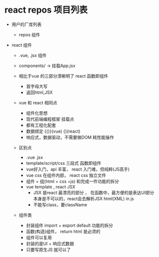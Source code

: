 # react repos 项目列表

- 用户的厂库列表
  - repos 组件

- react 组件
  - .vue, .jsx 组件
  - components/  -> 挂载App.jsx
  - 相比于vue 的三部分清晰明了 react 函数即组件
    - 首字母大写
    - 返回html,JSX

  - vue 和 react 相同点
    - 组件化思想
    - 现代前端编程框架 挂载点
    - 都有工程化配套
    - 数据绑定 {{}}(vue) {}(react)
    - 响应式，数据驱动，不需要做DOM 耗性能操作

  - 区别点
    - .vue .jsx
    - template/script/css 三段式    函数即组件
    - vue好入门，api 丰富，    react 入门难，但纯粹(JS高手)
    - vue css 在组件内部， react css 独立文件
    - 组件 = 组(html + css +js) 和完成一件功能的拆分
    - vue template , react JSX
      - JSX 是react 最漂亮的部分 ， 在函数中，最方便的是表达UI部分
        本身是不可以的，react会去解析JSX  html(XML) in js
      - 不能写class，要className

  - 组件类
    - 封装组件  import + export default 功能的拆分 
    - 函数(构造)组件， return html 是必须的
    - 组件可以复用
    - 封装的是UI + 响应式数据
    - 只要写原生JS 就可以了